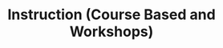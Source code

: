 ---
title: Instruction (Course Based and Workshops)
layout: dashboard
permalink: /instruction.html
dashboard:
  container_id: instructionStats
  data_sources:
    biannual: /kpidata/instruction.csv
  default_frequency: biannual
  show_frequency_toggle: false
  default_tab: chart
  show_table: true
  charts:
    - type: line
      title: Sessions Overview
      datasets:
        - row_index: 0
        - row_index: 2
        - row_index: 21
    - type: line
      title: Attendees Overview
      datasets:
        - row_index: 1
        - row_index: 3
        - row_index: 4
        - row_index: 22
    - type: line
      title: Course-based Sessions by Type
      datasets:
        - row_index: 13
        - row_index: 15
        - row_index: 17
        - row_index: 19
    - type: line
      title: Course-based Attendees by Type
      datasets:
        - row_index: 14
        - row_index: 16
        - row_index: 18
        - row_index: 20
      title: Workshop Sessions by Type
      datasets:
        - row_index: 23
        - row_index: 25
        - row_index: 27
        - row_index: 29
        - row_index: 31
    - type: line
      title: Workshop Attendees by Type
      datasets:
        - row_index: 24
        - row_index: 26
        - row_index: 28
        - row_index: 30
        - row_index: 32
---
